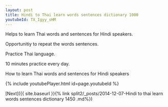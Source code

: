 ```yaml
---
layout: post
title: Hindi to Thai learn words sentences dictionary 1000 
youtubeId: TX_Igyy_sHM
---
```

 
 
Helps to learn Thai words and sentences for Hindi speakers.

Opportunitiy to repeat the words sentences. 

Practice Thai language. 
 
10 minutes practice every day. 
 
How to learn Thai words and sentences for Hindi speakers 
 
{% include youtubePlayer.html id=page.youtubeId %}
 
 
[Next]({{ site.baseurl }}{% link  split2/_posts/2014-12-07-Hindi to thai learn words sentences dictionary 1450 .md%})
 

